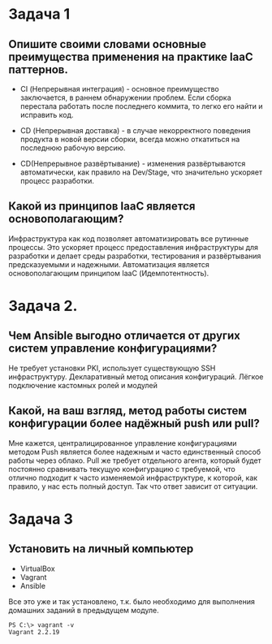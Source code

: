 # Задача 1

## Опишите своими словами основные преимущества применения на практике IaaC паттернов.

- CI (Непрерывная интеграция) - основное преимущество заключается, в раннем обнаружении проблем. Если сборка перестала работать после последнего коммита, то легко его найти и исправить код.

- CD (Непрерывная доставка) - в случае некорректного поведения продукта в новой версии сборки, всегда можно откатиться на последнюю рабочую версию.

- CD(Непрерывное развёртывание) -  изменения развёртываются автоматически, как правило на Dev/Stage, что значительно ускоряет процесс разработки. 

## Какой из принципов IaaC является основополагающим? 

Инфраструктура как код позволяет автоматизировать все рутинные процессы. Это ускоряет процесс предоставления инфраструктуры для разработки и делает среды разработки, тестирования и развёртывания предсказуемыми и надежными. Автоматизация является основополагающим принципом IaaC (Идемпотентность).

# Задача 2.

## Чем Ansible выгодно отличается от других систем управление конфигурациями?

Не требует установки PKI, использует существующую SSH инфраструктуру.
Декларативный метод описания конфигураций. Лёгкое подключение кастомных ролей и модулей

## Какой, на ваш взгляд, метод работы систем конфигурации более надёжный push или pull?

Мне кажется, централицированное управление конфигурациями методом Push является более надежным и часто единственный способ работы через облако. Pull же требует отдельного агента, который будет постоянно сравнивать текущую конфигурацию с требуемой, что отлично подходит к часто изменяемой инфраструктуре, к которой, как правило, у нас есть полный доступ. Так что ответ зависит от ситуации. 

# Задача 3

## Установить на личный компьютер

- VirtualBox
- Vagrant
- Ansible

Все это уже и так установлено, т.к. было необходимо для выполнения домашних заданий в предыдущем модуле. 

```
PS C:\> vagrant -v
Vagrant 2.2.19
```

